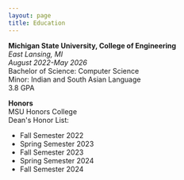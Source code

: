 ```yaml
---
layout: page
title: Education
---
```


**Michigan State University, College of Engineering**  
_East Lansing, MI_  
_August 2022-May 2026_  
Bachelor of Science: Computer Science  
Minor: Indian and South Asian Language  
3.8 GPA 

**Honors**  
MSU Honors College  
Dean's Honor List:
* Fall Semester 2022  
* Spring Semester 2023  
* Fall Semester 2023  
* Spring Semester 2024
* Fall Semester 2024
